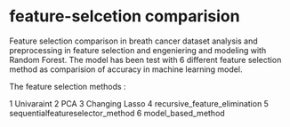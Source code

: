 # feature-selcetion comparision 
Feature selection comparison in breath cancer dataset
analysis and preprocessing in feature selection and engeniering and modeling with Random Forest.
The model has been test with 6 different feature selection method as comparision of accuracy in machine learning model.

The feature selection methods :

1 Univaraint
2 PCA
3 Changing Lasso 
4 recursive_feature_elimination
5 sequentialfeatureselector_method
6 model_based_method
